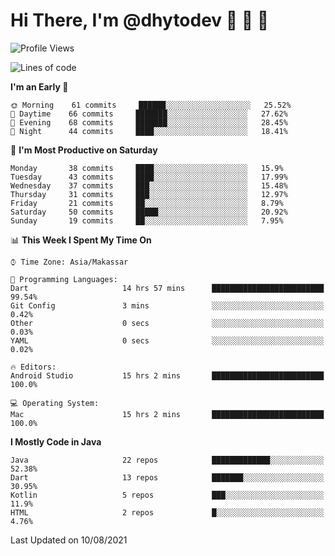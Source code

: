 # Hi There, I'm @dhytodev 👋 👋 👋

<!--
**DhytoDev/dhytodev** is a ✨ _special_ ✨ repository because its `README.md` (this file) appears on your GitHub profile.

Here are some ideas to get you started:

- 🔭 I’m currently working on ...
- 🌱 I’m currently learning ...
- 👯 I’m looking to collaborate on ...
- 🤔 I’m looking for help with ...
- 💬 Ask me about ...
- 📫 How to reach me: ...
- 😄 Pronouns: ...
- ⚡ Fun fact: ...
-->

<!--START_SECTION:waka-->
![Profile Views](http://img.shields.io/badge/Profile%20Views-11-blue)

![Lines of code](https://img.shields.io/badge/From%20Hello%20World%20I%27ve%20Written-278969%20lines%20of%20code-blue)

**I'm an Early 🐤** 

```text
🌞 Morning    61 commits     ██████░░░░░░░░░░░░░░░░░░░   25.52% 
🌆 Daytime    66 commits     ███████░░░░░░░░░░░░░░░░░░   27.62% 
🌃 Evening    68 commits     ███████░░░░░░░░░░░░░░░░░░   28.45% 
🌙 Night      44 commits     ████░░░░░░░░░░░░░░░░░░░░░   18.41%

```
📅 **I'm Most Productive on Saturday** 

```text
Monday       38 commits     ████░░░░░░░░░░░░░░░░░░░░░   15.9% 
Tuesday      43 commits     ████░░░░░░░░░░░░░░░░░░░░░   17.99% 
Wednesday    37 commits     ███░░░░░░░░░░░░░░░░░░░░░░   15.48% 
Thursday     31 commits     ███░░░░░░░░░░░░░░░░░░░░░░   12.97% 
Friday       21 commits     ██░░░░░░░░░░░░░░░░░░░░░░░   8.79% 
Saturday     50 commits     █████░░░░░░░░░░░░░░░░░░░░   20.92% 
Sunday       19 commits     ██░░░░░░░░░░░░░░░░░░░░░░░   7.95%

```


📊 **This Week I Spent My Time On** 

```text
⌚︎ Time Zone: Asia/Makassar

💬 Programming Languages: 
Dart                     14 hrs 57 mins      █████████████████████████   99.54% 
Git Config               3 mins              ░░░░░░░░░░░░░░░░░░░░░░░░░   0.42% 
Other                    0 secs              ░░░░░░░░░░░░░░░░░░░░░░░░░   0.03% 
YAML                     0 secs              ░░░░░░░░░░░░░░░░░░░░░░░░░   0.02%

🔥 Editors: 
Android Studio           15 hrs 2 mins       █████████████████████████   100.0%

💻 Operating System: 
Mac                      15 hrs 2 mins       █████████████████████████   100.0%

```

**I Mostly Code in Java** 

```text
Java                     22 repos            █████████████░░░░░░░░░░░░   52.38% 
Dart                     13 repos            ███████░░░░░░░░░░░░░░░░░░   30.95% 
Kotlin                   5 repos             ███░░░░░░░░░░░░░░░░░░░░░░   11.9% 
HTML                     2 repos             █░░░░░░░░░░░░░░░░░░░░░░░░   4.76%

```



 Last Updated on 10/08/2021
<!--END_SECTION:waka-->
